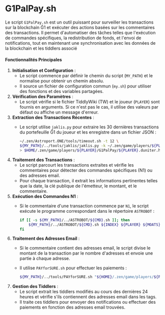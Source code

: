 # G1PalPay.sh

Le script `G1PalPay.sh` est un outil puissant pour surveiller les transactions sur la blockchain Ğ1 et exécuter des actions basées sur les commentaires des transactions. Il permet d'automatiser des tâches telles que l'exécution de commandes spécifiques, la redistribution de fonds, et l'envoi de notifications, tout en maintenant une synchronisation avec les données de la blockchain et les tiddlers associé

#### Fonctionnalités Principales

1. **Initialisation et Configuration** :
   * Le script commence par définir le chemin du script (`MY_PATH`) et le normalise pour obtenir un chemin absolu.
   * Il source un fichier de configuration commun (`my.sh`) pour utiliser des fonctions et des variables partagées.
2. **Vérification des Paramètres** :
   * Le script vérifie si le fichier TiddlyWiki (TW) et le joueur (`PLAYER`) sont fournis en arguments. Si ce n'est pas le cas, il utilise des valeurs par défaut ou affiche un message d'erreur.
3. **Extraction des Transactions Récentes** :
   *   Le script utilise `jaklis.py` pour extraire les 30 dernières transactions du portefeuille Ğ1 du joueur et les enregistre dans un fichier JSON :

       ```bash
       ~/.zen/Astroport.ONE/tools/timeout.sh -t 12 \
       ${MY_PATH}/../tools/jaklis/jaklis.py -k ~/.zen/game/players/${PLAYER}/secret.dunikey history -n 30 -j \
       > $HOME/.zen/game/players/${PLAYER}/G1PalPay/${PLAYER}.duniter.history.json
       ```
4. **Traitement des Transactions** :
   * Le script parcourt les transactions extraites et vérifie les commentaires pour détecter des commandes spécifiques (N1) ou des adresses email.
   * Pour chaque transaction, il extrait les informations pertinentes telles que la date, la clé publique de l'émetteur, le montant, et le commentaire.
5. **Exécution des Commandes N1** :
   *   Si le commentaire d'une transaction commence par `N1`, le script exécute le programme correspondant dans le répertoire `ASTROBOT` :

       ```bash
       if [[ -s ${MY_PATH}/../ASTROBOT/${CMD}.sh ]]; then
           ${MY_PATH}/../ASTROBOT/${CMD}.sh ${INDEX} ${PLAYER} ${MOATS} ${TXIPUBKEY} ${TH} ${TRAIL} ${TXIAMOUNT}
       fi
       ```
6. **Traitement des Adresses Email** :
   * Si le commentaire contient des adresses email, le script divise le montant de la transaction par le nombre d'adresses et envoie une partie à chaque adresse.
   *   Il utilise `PAYforSURE.sh` pour effectuer les paiements :

       ```bash
       ${MY_PATH}/../tools/PAYforSURE.sh "${HOME}/.zen/game/players/${PLAYER}/secret.dunikey" "${SHARE}" "${ASTROG1}" "UPLANET${UPLANETG1PUB:0:8}:PALPAY"
       ```
7. **Gestion des Tiddlers** :
   * Le script extrait les tiddlers modifiés au cours des dernières 24 heures et vérifie s'ils contiennent des adresses email dans les tags.
   * Il traite ces tiddlers pour envoyer des notifications ou effectuer des paiements en fonction des adresses email trouvées.

####
